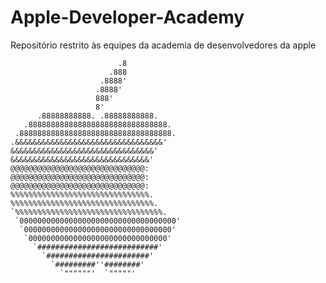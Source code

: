 # Apple-Developer-Academy
Repositório restrito às equipes da academia de desenvolvedores da apple


```                                                                                                                                   
                        .8 
                      .888
                    .8888'
                   .8888'
                   888'
                   8'
      .88888888888. .88888888888.
   .8888888888888888888888888888888.
 .8888888888888888888888888888888888.
.&&&&&&&&&&&&&&&&&&&&&&&&&&&&&&&&&'
&&&&&&&&&&&&&&&&&&&&&&&&&&&&&&&&'
&&&&&&&&&&&&&&&&&&&&&&&&&&&&&&&'
@@@@@@@@@@@@@@@@@@@@@@@@@@@@@@:
@@@@@@@@@@@@@@@@@@@@@@@@@@@@@@:
@@@@@@@@@@@@@@@@@@@@@@@@@@@@@@:
%%%%%%%%%%%%%%%%%%%%%%%%%%%%%%%.
%%%%%%%%%%%%%%%%%%%%%%%%%%%%%%%%.
`%%%%%%%%%%%%%%%%%%%%%%%%%%%%%%%%%.
 `00000000000000000000000000000000000'
  `000000000000000000000000000000000'
   `0000000000000000000000000000000'
     `###########################'
       `#######################'
         `#########''########'
           `""""""'  `"""""'
```
